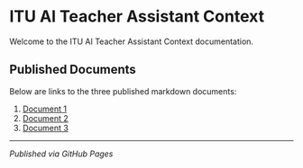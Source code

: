 # ITU AI Teacher Assistant Context

Welcome to the ITU AI Teacher Assistant Context documentation.

## Published Documents

Below are links to the three published markdown documents:

1. [Document 1](document1.md)
2. [Document 2](document2.md)
3. [Document 3](document3.md)

---

*Published via GitHub Pages*
